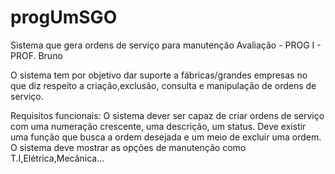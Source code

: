 # progUmSGO
Sistema que gera ordens de serviço para manutenção
Avaliação  - PROG I - PROF. Bruno

O sistema tem por objetivo dar suporte a fábricas/grandes empresas no que diz respeito a criação,exclusão, consulta e 
manipulação de ordens de serviço. 

Requisitos funcionais: O sistema dever ser capaz de criar ordens de serviço com uma numeração crescente, uma descrição, 
um status. Deve existir uma função que busca a ordem desejada e um meio de excluir uma ordem. O sistema deve mostrar as 
opções de manutenção como T.I,Elétrica,Mecânica...
